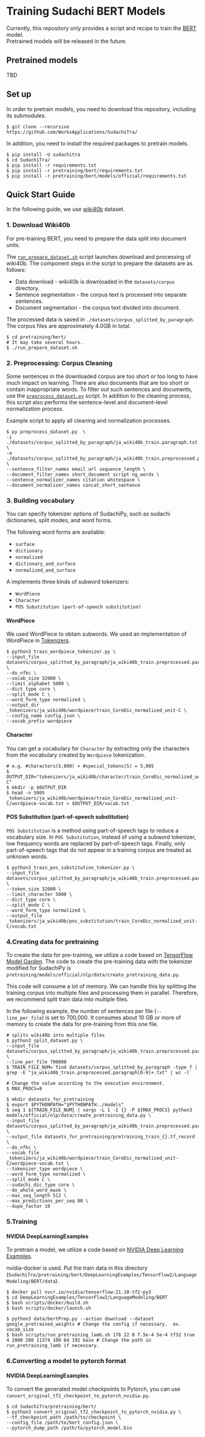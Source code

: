 # Training Sudachi BERT Models

Currently, this repository only provides a script and recipe to train the [BERT](https://arxiv.org/abs/1810.04805) model.  
Pretrained models will be released in the future.

## Pretrained models

TBD

## Set up

In order to pretrain models, you need to download this repository, including its submodules.

```shell script
$ git clone --recursive https://github.com/WorksApplications/SudachiTra/
```

In addition, you need to install the required packages to pretrain models.

```shell script
$ pip install -U sudachitra
$ cd SudachiTra/
$ pip install -r requirements.txt
$ pip install -r pretraining/bert/requirements.txt
$ pip install -r pretraining/bert/models/official/requirements.txt
```

## Quick Start Guide

In the following guide, we use [wiki40b](https://www.tensorflow.org/datasets/catalog/wiki40b) dataset.

### 1. Download Wiki40b

For pre-training BERT, you need to prepare the data split into document units.

The [`run_prepare_dataset.sh`](run_prepare_dataset.sh) script launches download and processing of wiki40b.
The component steps in the script to prepare the datasets are as follows:

* Data download - wiki40b is downloaded in the `datasets/corpus` directory.
* Sentence segmentation - the corpus text is processed into separate sentences.
* Document segmentation - the corpus text divided into document.

The processed data is saved in `./datasets/corpus_splitted_by_paragraph`.
The corpus files are approximately 4.0GB in total.

```shell script
$ cd pretraining/bert/
# It may take several hours.
$ ./run_prepare_dataset.sh
```

### 2. Preprocessing: Corpus Cleaning

Some sentences in the downloaded corpus are too short or too long to have much impact on learning.
There are also documents that are too short or contain inappropriate words.
To filter out such sentences and documents, use the [`preprocess_dataset.py`](preprocess_dataset.py) script.
In addition to the cleaning process, this script also performs the sentence-level and document-level normalization process.

Example script to apply all cleaning and normalization processes.

```shell
$ py preprocess_dataset.py  \
-i ./datasets/corpus_splitted_by_paragraph/ja_wiki40b_train.paragraph.txt \
-o ./datasets/corpus_splitted_by_paragraph/ja_wiki40b_train.preprocessed.paragraph.txt \
--sentence_filter_names email url sequence_length \
--document_filter_names short_document script ng_words \
--sentence_normalizer_names citation whitespace \
--document_normalizer_names concat_short_sentence
```


### 3. Building vocabulary

You can specify tokenizer options of SudachiPy, such as sudachi dictionaries, split modes, and word forms.

The following word forms are available:

* `surface`
* `dictionary`
* `normalized`
* `dictionary_and_surface`
* `normalized_and_surface`

A implements three kinds of subword tokenizers:

* `WordPiece`
* `Character`
* `POS Substitution (part-of-speech substitution)`

#### WordPiece

We used WordPiece to obtain subwords.
We used an implementation of WordPiece in [Tokenizers](https://github.com/huggingface/tokenizers).

```shell script
$ python3 train_wordpiece_tokenizer.py \
--input_file datasets/corpus_splitted_by_paragraph/ja_wiki40b_train.preprocessed.paragraph.txt \
--do_nfkc \
--vocab_size 32000 \
--limit_alphabet 5000 \
--dict_type core \
--split_mode C \
--word_form_type normalized \
--output_dir _tokenizers/ja_wiki40b/wordpiece/train_CoreDic_normalized_unit-C \
--config_name config.json \
--vocab_prefix wordpiece
```

#### Character

You can get a vocabulary for `Character` by extracting only the characters from the vocabulary created by `Wordpiece` tokenization.

```shell script
# e.g. #characters(5,000) + #special_tokens(5) = 5,005
$ OUTPUT_DIR="tokenizers/ja_wiki40b/character/train_CoreDic_normalized_unit-C"
$ mkdir -p $OUTPUT_DIR
$ head -n 5005 _tokenizers/ja_wiki40b/wordpiece/train_CoreDic_normalized_unit-C/wordpiece-vocab.txt > $OUTPUT_DIR/vocab.txt
```

#### POS Substitution (part-of-speech substitution)

`POS Substitution` is a method using part-of-speech tags to reduce a vocabulary size.
In `POS Substitution`, instead of using a subword tokenizer, low frequency words are replaced by part-of-speech tags.
Finally, only part-of-speech tags that do not appear in a training corpus are treated as unknown words.


```shell script
$ python3 train_pos_substitution_tokenizer.py \
--input_file datasets/corpus_splitted_by_paragraph/ja_wiki40b_train.preprocessed.paragraph.txt \
--token_size 32000 \
--limit_character 5000 \
--dict_type core \
--split_mode C \
--word_form_type normalized \
--output_file _tokenizers/ja_wiki40b/pos_substitution/train_CoreDic_normalized_unit-C/vocab.txt 
```

### 4.Creating data for pretraining

To create the data for pre-training, we utilize a code based on [TensorFlow Model Garden](https://github.com/tensorflow/models).
The code to create the pre-training data with the tokenizer modified for SudachiPy is `pretraining/models/official/nlp/data/create_pretraining_data.py`.

This code will consume a lot of memory.
We can handle this by splitting the training corpus into multiple files and processing them in parallel.
Therefore, we recommend split train data into multiple files.

In the following example, the number of sentences per file (`--line_per_file`) is set to 700,000.
It consumes about 10 GB or more of memory to create the data for pre-training from this one file.


```shell script
# splits wiki40b into multiple files
$ python3 split_dataset.py \
--input_file datasets/corpus_splitted_by_paragraph/ja_wiki40b_train.preprocessed.paragraph.txt \
--line_per_file 700000
$ TRAIN_FILE_NUM=`find datasets/corpus_splitted_by_paragraph -type f | grep -E "ja_wiki40b_train.preprocessed.paragraph[0-9]+.txt" | wc -l`
```

```shell script
# Change the value according to the execution environment.
$ MAX_PROCS=8

$ mkdir datasets_for_pretraining
$ export $PYTHONPATH="$PYTHONPATH:./models"
$ seq 1 ${TRAIN_FILE_NUM} | xargs -L 1 -I {} -P ${MAX_PROCS} python3 models/official/nlp/data/create_pretraining_data.py \
--input_file datasets/corpus_splitted_by_paragraph/ja_wiki40b_train.preprocessed.paragraph{}.txt \
--output_file datasets_for_pretraining/pretraining_train_{}.tf_record \
--do_nfkc \
--vocab_file _tokenizers/ja_wiki40b/wordpiece/train_CoreDic_normalized_unit-C/wordpiece-vocab.txt \
--tokenizer_type wordpiece \
--word_form_type normalized \
--split_mode C \
--sudachi_dic_type core \
--do_whole_word_mask \
--max_seq_length 512 \
--max_predictions_per_seq 80 \
--dupe_factor 10
```

### 5.Training

#### NVIDIA DeepLearningExamples

To pretrain a model, we utilize a code based on [NVIDIA Deep Learning Examples](https://github.com/NVIDIA/DeepLearningExamples).

nvidia-docker is used.
Put the train data in this directory (`SudachiTra/pretraining/bert/DeepLearningExamples/TensorFlow2/LanguageModeling/BERT/data`).

```shell script
$ docker pull nvcr.io/nvidia/tensorflow:21.10-tf2-py3
$ cd DeepLearningExamples/TensorFlow2/LanguageModeling/BERT
$ bash scripts/docker/build.sh
$ bash scripts/docker/launch.sh

$ python3 data/bertPrep.py --action download --dataset google_pretrained_weights # Change the config if necessary.  ex. vocab_size
$ bash scripts/run_pretraining_lamb.sh 176 22 8 7.5e-4 5e-4 tf32 true 4 2000 200 11374 100 64 192 base # Change the path in run_pretraining_lamb if necessary.
```

### 6.Converting a model to pytorch format

#### NVIDIA DeepLearningExamples

To convert the generated model checkpoints to Pytorch, you can use `convert_original_tf2_checkpoint_to_pytorch_nvidia.py`.

```shell script
$ cd SudachiTra/pretraining/bert/
$ python3 convert_original_tf2_checkpoint_to_pytorch_nvidia.py \
--tf_checkpoint_path /path/to/checkpoint \
--config_file /path/to/bert_config.json \
--pytorch_dump_path /path/to/pytorch_model.bin
```